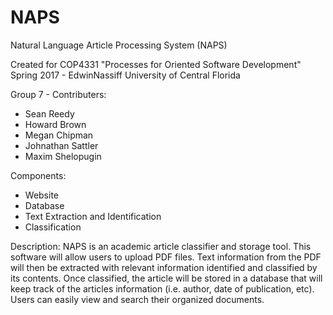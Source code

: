 # NAPS
Natural Language Article Processing System (NAPS)

  Created for COP4331 "Processes for Oriented Software Development" 
  Spring 2017 - EdwinNassiff
  University of Central Florida

Group 7 - Contributers:  
- Sean Reedy
- Howard Brown
- Megan Chipman
- Johnathan Sattler
- Maxim Shelopugin

Components: 
- Website
- Database
- Text Extraction and Identification
- Classification 

Description:
  NAPS is an academic article classifier and storage tool. This software will allow users to upload PDF files. Text information from the PDF will then be extracted with relevant information identified and classified by its contents. Once classified, the article will be stored in a database that will keep track of the articles information (i.e. author, date of publication, etc).  Users can easily view and search their organized documents.



